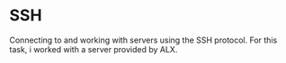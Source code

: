 # SSH
Connecting to and working with servers using the SSH protocol. For this task, i worked with a server provided by ALX.
